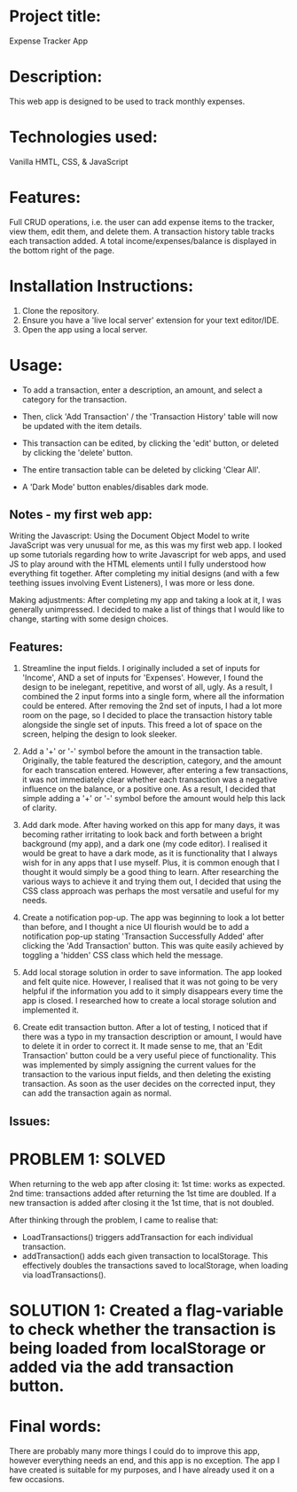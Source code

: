 # Project title:
Expense Tracker App

# Description:
This web app is designed to be used to track monthly expenses.

# Technologies used:
Vanilla HMTL, CSS, & JavaScript

# Features:
Full CRUD operations, i.e. the user can add expense items to the tracker, view them, edit them, and delete them.
A transaction history table tracks each transaction added.
A total income/expenses/balance is displayed in the bottom right of the page.

# Installation Instructions:
1. Clone the repository.
2. Ensure you have a 'live local server' extension for your text editor/IDE.
2. Open the app using a local server.

# Usage:
- To add a transaction, enter a description, an amount, and select a category for the transaction.
- Then, click 'Add Transaction' / the 'Transaction History' table will now be updated with the item details.
- This transaction can be edited, by clicking the 'edit' button, or deleted by clicking the 'delete' button.
- The entire transaction table can be deleted by clicking 'Clear All'.

- A 'Dark Mode' button enables/disables dark mode.

## Notes - my first web app:

Writing the Javascript:
Using the Document Object Model to write JavaScript was very unusual for me, as this was my first web app.
I looked up some tutorials regarding how to write Javascript for web apps, and used JS to play around with the HTML elements until I fully understood how everything fit together.
After completing my initial designs (and with a few teething issues involving Event Listeners), I was more or less done.

Making adjustments:
After completing my app and taking a look at it, I was generally unimpressed. I decided to make a list of things that I would like to change, starting with some design choices.

## Features:

1. Streamline the input fields.
I originally included a set of inputs for 'Income', AND a set of inputs for 'Expenses'. However, I found the design to be inelegant, repetitive, and worst of all, ugly.
As a result, I combined the 2 input forms into a single form, where all the information could be entered. After removing the 2nd set of inputs, I had a lot more room on the page, so I decided to place the transaction history table alongside the single set of inputs. This freed a lot of space on the screen, helping the design to look sleeker.


2. Add a '+' or '-' symbol before the amount in the transaction table.
Originally, the table featured the description, category, and the amount for each transcation entered. 
However, after entering a few transactions, it was not immediately clear whether each transaction was a negative influence on the balance, or a positive one.
As a result, I decided that simple adding a '+' or '-' symbol before the amount would help this lack of clarity. 


3. Add dark mode.
After having worked on this app for many days, it was becoming rather irritating to look back and forth between a bright background (my app), and a dark one (my code editor).
I realised it would be great to have a dark mode, as it is functionality that I always wish for in any apps that I use myself.
Plus, it is common enough that I thought it would simply be a good thing to learn. 
After researching the various ways to achieve it and trying them out, I decided that using the CSS class approach was perhaps the most versatile and useful for my needs.


4. Create a notification pop-up.
The app was beginning to look a lot better than before, and I thought a nice UI flourish would be to add a notification pop-up stating 'Transaction Successfully Added' after clicking the 'Add Transaction' button. This was quite easily achieved by toggling a 'hidden' CSS class which held the message. 


5. Add local storage solution in order to save information.
The app looked and felt quite nice. However, I realised that it was not going to be very helpful if the information you add to it simply disappears every time the app is closed.
I researched how to create a local storage solution and implemented it.


6. Create edit transaction button.
After a lot of testing, I noticed that if there was a typo in my transaction description or amount, I would have to delete it in order to correct it.
It made sense to me, that an 'Edit Transaction' button could be a very useful piece of functionality. 
This was implemented by simply assigning the current values for the transaction to the various input fields, and then deleting the existing transaction.
As soon as the user decides on the corrected input, they can add the transaction again as normal.


## Issues:

# PROBLEM 1: SOLVED
When returning to the web app after closing it:
1st time: works as expected.
2nd time: transactions added after returning the 1st time are doubled. 
If a new transaction is added after closing it the 1st time, that is not doubled.

After thinking through the problem, I came to realise that:
- LoadTransactions() triggers addTransaction for each individual transaction.
- addTransaction() adds each given transaction to localStorage.
This effectively doubles the transactions saved to localStorage, when loading via loadTransactions().

# SOLUTION 1: Created a flag-variable to check whether the transaction is being loaded from localStorage or added via the add transaction button.

# Final words:
There are probably many more things I could do to improve this app, however everything needs an end, and this app is no exception.
The app I have created is suitable for my purposes, and I have already used it on a few occasions.